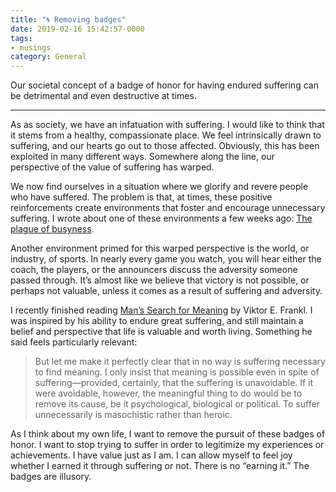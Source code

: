 ```yaml
---
title: "🌀 Removing badges"
date: 2019-02-16 15:42:57-0000
tags:
- musings
category: General
---
```


Our societal concept of a badge of honor for having endured suffering can be detrimental and even destructive at times.

***

As as society, we have an infatuation with suffering. I would like to think that it stems from a healthy, compassionate place. We feel intrinsically drawn to suffering, and our hearts go out to those affected. Obviously, this has been exploited in many different ways. Somewhere along the line, our perspective of the value of suffering has warped.

We now find ourselves in a situation where we glorify and revere people who have suffered. The problem is that, at times, these positive reinforcements create environments that foster and encourage unnecessary suffering. I wrote about one of these environments a few weeks ago: [The plague of busyness](https://www.bennorris.org/2019/01/23/the-plague-of.html).

Another environment primed for this warped perspective is the world, or industry, of sports. In nearly every game you watch, you will hear either the coach, the players, or the announcers discuss the adversity someone passed through. It’s almost like we believe that victory is not possible, or perhaps not valuable, unless it comes as a result of suffering and adversity.

I recently finished reading [Man’s Search for Meaning](https://en.wikipedia.org/wiki/Man%27s_Search_for_Meaning) by Viktor E. Frankl. I was inspired by his ability to endure great suffering, and still maintain a belief and perspective that life is valuable and worth living. Something he said feels particularly relevant:

> But let me make it perfectly clear that in no way is suffering necessary to find meaning. I only insist that meaning is possible even in spite of suffering—provided, certainly, that the suffering is unavoidable. If it were avoidable, however, the meaningful thing to do would be to remove its cause, be it psychological, biological or political. To suffer unnecessarily is masochistic rather than heroic.

As I think about my own life, I want to remove the pursuit of these badges of honor. I want to stop trying to suffer in order to legitimize my experiences or achievements. I have value just as I am. I can allow myself to feel joy whether I earned it through suffering or not. There is no “earning it.” The badges are illusory.